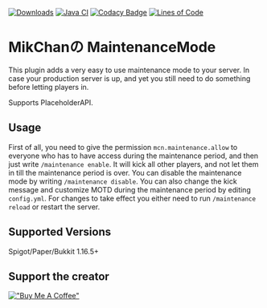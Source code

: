 [![Downloads](https://pluginbadges.glitch.me/api/v1/dl/Downloads-limegreen.svg?spigot=mikchan%25E3%2581%25AEmaintenancemode.103633&github=MikChanNoPlugins%2FMaintenanceMode&style=flat)](https://www.spigotmc.org/resources/mikchan%E3%81%AEmaintenancemode.103633/)
[![Java CI](https://github.com/MikChanNoPlugins/MaintenanceMode/actions/workflows/ci.yaml/badge.svg)](https://github.com/MikChanNoPlugins/MaintenanceMode/actions/workflows/ci.yaml)
[![Codacy Badge](https://app.codacy.com/project/badge/Grade/826eab12d79143aa9fd129742419c354)](https://www.codacy.com/gh/MikChanNoPlugins/MaintenanceMode/dashboard?utm_source=github.com&amp;utm_medium=referral&amp;utm_content=MikChanNoPlugins/MaintenanceMode&amp;utm_campaign=Badge_Grade)
[![Lines of Code](https://tokei.rs/b1/github/MikChanNoPlugins/MaintenanceMode?category=code)](https://github.com/XAMPPRocky/tokei)

# MikChanの MaintenanceMode

This plugin adds a very easy to use maintenance mode to your server. In case your production server is up, and yet you still need to do something before letting players in.

Supports PlaceholderAPI.

## Usage

First of all, you need to give the permission `mcn.maintenance.allow` to everyone who has to have access during the maintenance period, and then just write `/maintenance enable`. It will kick all other players, and not let them in till the maintenance period is over. You can disable the maintenance mode by writing `/maintenance disable`. You can also change the kick message and customize MOTD during the maintenance period by editing `config.yml`. For changes to take effect you either need to run `/maintenance reload` or restart the server.

## Supported Versions

Spigot/Paper/Bukkit 1.16.5+

## Support the creator
[!["Buy Me A Coffee"](https://www.buymeacoffee.com/assets/img/custom_images/orange_img.png)](https://www.buymeacoffee.com/mcnp)
